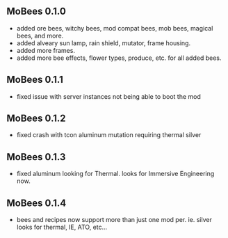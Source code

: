 ## MoBees 0.1.0
- added ore bees, witchy bees, mod compat bees, mob bees, magical bees, and more.
- added alveary sun lamp, rain shield, mutator, frame housing.
- added more frames.
- added more bee effects, flower types, produce, etc. for all added bees.

## MoBees 0.1.1
- fixed issue with server instances not being able to boot the mod

## MoBees 0.1.2
- fixed crash with tcon aluminum mutation requiring thermal silver

## MoBees 0.1.3
- fixed aluminum looking for Thermal. looks for Immersive Engineering now.

## MoBees 0.1.4
- bees and recipes now support more than just one mod per. ie. silver looks for thermal, IE, ATO, etc...